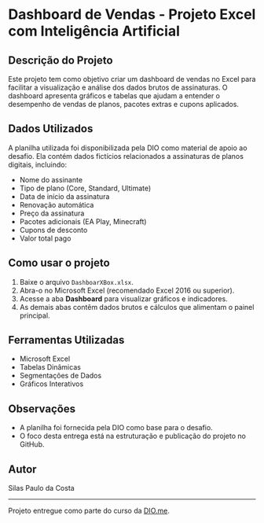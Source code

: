# Dashboard de Vendas - Projeto Excel com Inteligência Artificial

## Descrição do Projeto
Este projeto tem como objetivo criar um dashboard de vendas no Excel para facilitar a visualização e análise dos dados brutos de assinaturas. O dashboard apresenta gráficos e tabelas que ajudam a entender o desempenho de vendas de planos, pacotes extras e cupons aplicados.

## Dados Utilizados
A planilha utilizada foi disponibilizada pela DIO como material de apoio ao desafio. Ela contém dados fictícios relacionados a assinaturas de planos digitais, incluindo:

- Nome do assinante
- Tipo de plano (Core, Standard, Ultimate)
- Data de início da assinatura
- Renovação automática
- Preço da assinatura
- Pacotes adicionais (EA Play, Minecraft)
- Cupons de desconto
- Valor total pago

## Como usar o projeto
1. Baixe o arquivo `DashboarXBox.xlsx`.
2. Abra-o no Microsoft Excel (recomendado Excel 2016 ou superior).
3. Acesse a aba **Dashboard** para visualizar gráficos e indicadores.
4. As demais abas contêm dados brutos e cálculos que alimentam o painel principal.

## Ferramentas Utilizadas
- Microsoft Excel
- Tabelas Dinâmicas
- Segmentações de Dados
- Gráficos Interativos

## Observações
- A planilha foi fornecida pela DIO como base para o desafio.
- O foco desta entrega está na estruturação e publicação do projeto no GitHub.

## Autor
Silas Paulo da Costa

---

Projeto entregue como parte do curso da [DIO.me](https://www.dio.me/).
